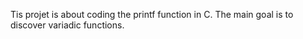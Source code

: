 Tis projet is about coding the printf function in C.
The main goal is to discover variadic functions.
